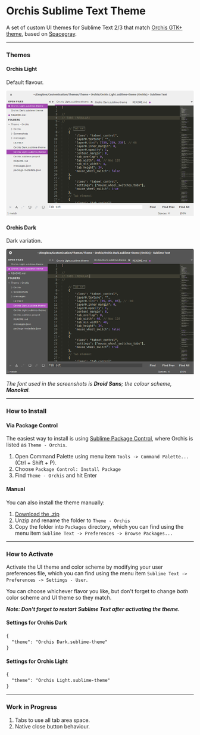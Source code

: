 # Orchis Sublime Text Theme

A set of custom UI themes for Sublime Text 2/3  that match [Orchis GTK+ theme](http://mokaproject.com/orchis-gtk-theme/), based on [Spacegray](https://github.com/kkga/spacegray).

***

### Themes

#### Orchis Light

Default flavour.

![image](Screenshots/orchis-light.png)

#### Orchis Dark

Dark variation.

![image](Screenshots/orchis-dark.png)

*The font used in the screenshots is __Droid Sans__; the colour scheme, __Monokai__.*

***

### How to Install

#### Via Package Control

The easiest way to install is using [Sublime Package Control](https://sublime.wbond.net), where Orchis is listed as `Theme - Orchis`.

1. Open Command Palette using menu item `Tools -> Command Palette...` (Ctrl + Shift + P).
2. Choose `Package Control: Install Package`
3. Find `Theme - Orchis` and hit Enter

#### Manual

You can also install the theme manually:

1. [Download the .zip](https://github.com/aldomann/sublime-orchis/archive/master.zip)
2. Unzip and rename the folder to `Theme - Orchis`
3. Copy the folder into `Packages` directory, which you can find using the menu item `Sublime Text -> Preferences -> Browse Packages...`

***

### How to Activate

Activate the UI theme and color scheme by modifying your user preferences file, which you can find using the menu item `Sublime Text -> Preferences -> Settings - User`.

You can choose whichever flavor you like, but don't forget to change *both* color scheme and UI theme so they match.

***Note: Don't forget to restart Sublime Text after activating the theme.***

#### Settings for Orchis Dark

```
{
  "theme": "Orchis Dark.sublime-theme"
}
```

#### Settings for Orchis Light

```
{
  "theme": "Orchis Light.sublime-theme"
}
```

***

### Work in Progress

1. Tabs to use all tab area space.
2. Native close button behaviour.
